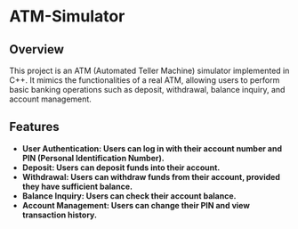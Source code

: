 # ATM-Simulator
<h2>Overview</h2>
<p>This project is an ATM (Automated Teller Machine) simulator implemented in C++. It mimics the functionalities of a real ATM, allowing users to perform basic banking operations such as deposit, withdrawal, balance inquiry, and account management.</p>
<h2>Features</h2>
<ul>
<li>
<b>User Authentication:<b> Users can log in with their account number and PIN (Personal Identification Number).
</li>
<li>
<b>Deposit:<b> Users can deposit funds into their account.
</li>
<li>
<b>Withdrawal:</b> Users can withdraw funds from their account, provided they have sufficient balance.
</li>
<li>
<b>Balance Inquiry:</b> Users can check their account balance.
</li>
<li>
<b>Account Management:</b> Users can change their PIN and view transaction history.
</li>
</ul>
